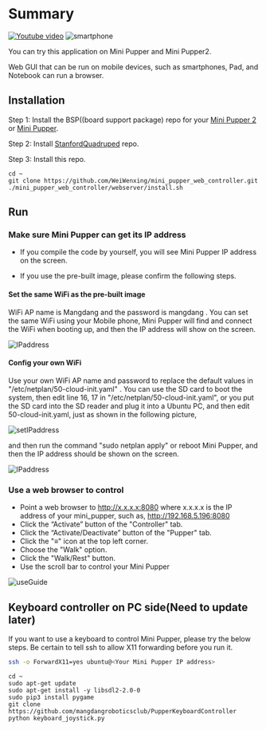 # Summary

[![Youtube video](https://img.youtube.com/vi/ubgNV3DJ6JE/0.jpg)](https://youtu.be/ubgNV3DJ6JE)   ![smartphone](imgs/webController.gif)

You can try this application on Mini Pupper and Mini Pupper2. 

Web GUI that can be run on mobile devices, such as smartphones, Pad, and Notebook can run a browser.


## Installation

Step 1: Install the BSP((board support package) repo for your [Mini Pupper 2](https://github.com/mangdangroboticsclub/mini_pupper_2_bsp) or [Mini Pupper](https://github.com/mangdangroboticsclub/mini_pupper_bsp.git).

Step 2: Install [StanfordQuadruped](https://github.com/mangdangroboticsclub/StanfordQuadruped)  repo.

Step 3: Install this repo.

```
cd ~
git clone https://github.com/WeiWenxing/mini_pupper_web_controller.git
./mini_pupper_web_controller/webserver/install.sh
```

## Run

### Make sure Mini Pupper can get its IP address

- If you compile the code by yourself, you will see Mini Pupper IP address on the screen.
  
- If you use the pre-built image, please confirm the following steps.

#### Set the same WiFi as the pre-built image
WiFi AP name is Mangdang and the password is mangdang . You can set the same WiFi using your Mobile phone, Mini Pupper will find and connect the WiFi when booting up, and then the IP address will show on the screen.
  
  ![IPaddress](imgs/IPaddress.jpg)
  
#### Config your own WiFi
Use your own WiFi AP name and password to replace the default values in "/etc/netplan/50-cloud-init.yaml" . You can use the SD card to boot the system, then edit line 16, 17 in "/etc/netplan/50-cloud-init.yaml", or you put the SD card into the SD reader and plug it into a Ubuntu PC, and then edit 50-cloud-init.yaml, just as shown in the following picture, 

![setIPaddress](imgs/changeWiFi.png)

and then run the command "sudo netplan apply" or reboot Mini Pupper, and then the IP address should be shown on the screen.

![IPaddress](imgs/IPaddress.jpg)


### Use a web browser to control 

- Point a web browser to http://x.x.x.x:8080 where x.x.x.x is the IP address of your mini_pupper, such as, http://192.168.5.196:8080
- Click the “Activate” button of the "Controller" tab. 
- Click the “Activate/Deactivate” button of the "Pupper" tab.
- Click the "≡" icon at the top left corner.
- Choose the "Walk" option.
- Click the "Walk/Rest" button.
- Use the scroll bar to control your Mini Pupper

![useGuide](imgs/webGuide.png)

## Keyboard controller on PC side(Need to update later)
If you want to use a keyboard to control Mini Pupper, please try the below steps. Be certain to tell ssh to allow X11 forwarding before you run it.

```bash
ssh -o ForwardX11=yes ubuntu@<Your Mini Pupper IP address>
```

```
cd ~
sudo apt-get update
sudo apt-get install -y libsdl2-2.0-0
sudo pip3 install pygame
git clone https://github.com/mangdangroboticsclub/PupperKeyboardController
python keyboard_joystick.py
```
